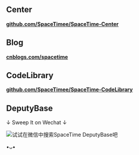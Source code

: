 ## **Center**
[**github.com/SpaceTimee/SpaceTime-Center**](//github.com/SpaceTimee/SpaceTime-Center)

## **Blog**
[**cnblogs.com/spacetime**](//cnblogs.com/spacetime)

## **CodeLibrary**
[**github.com/SpaceTimee/SpaceTime-CodeLibrary**](//github.com/SpaceTimee/SpaceTime-CodeLibrary)

## **DeputyBase**
↓ Sweep It on Wechat ↓

![**试试在微信中搜索SpaceTime DeputyBase吧**](https://github.com/SpaceTimee/Website-Resources/blob/master/SpaceTimeDeputyBase.jpg)

•ᴗ•
